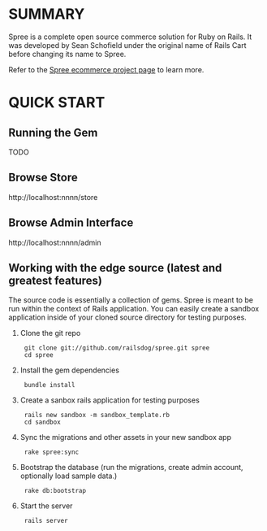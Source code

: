 SUMMARY
=======

Spree is a complete open source commerce solution for Ruby on Rails.
It was developed by Sean Schofield under the original name of Rails
Cart before changing its name to Spree.

Refer to the [Spree ecommerce project page](http://spreecommerce.com)
to learn more.


QUICK START
===========

Running the Gem
---------------

TODO


Browse Store
------------

http://localhost:nnnn/store

Browse Admin Interface
----------------------

http://localhost:nnnn/admin



Working with the edge source (latest and greatest features)
-----------------------------------------------------------

The source code is essentially a collection of gems.  Spree is meant to be run within the context of Rails application.  You can easily create a sandbox application inside of your cloned source directory for testing purposes.


1. Clone the git repo

        git clone git://github.com/railsdog/spree.git spree
        cd spree

2. Install the gem dependencies

        bundle install

3. Create a sanbox rails application for testing purposes

        rails new sandbox -m sandbox_template.rb
        cd sandbox

4. Sync the migrations and other assets in your new sandbox app

        rake spree:sync

5. Bootstrap the database (run the migrations, create admin account, optionally load sample data.)

        rake db:bootstrap

6. Start the server

        rails server


